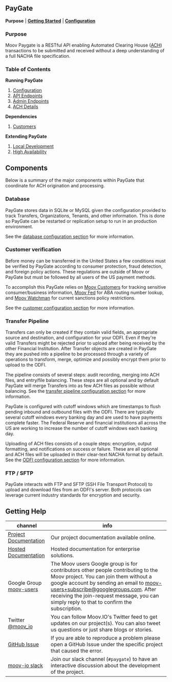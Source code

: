 ## PayGate

**Purpose** | **[Getting Started](../README.md#getting-started)** | **[Configuration](./config.md)**

### Purpose

Moov Paygate is a RESTful API enabling Automated Clearing House ([ACH](https://en.wikipedia.org/wiki/Automated_Clearing_House)) transactions to be submitted and received without a deep understanding of a full NACHA file specification.

### Table of Contents

**Running PayGate**

1. [Configuration](./config.md)
1. [API Endpoints](https://moov-io.github.io/paygate/)
1. [Admin Endpoints](./admin.md)
1. [ACH Details](./ach.md)

**Dependencies**

1. [Customers](./customers.md)

**Extending PayGate**

1. [Local Development](./local-dev.md)
1. [High Availability](./ha.md)

## Components

Below is a summary of the major components within PayGate that coordinate for ACH origination and processing.

### Database

PayGate stores data in SQLite or MySQL given the configuration provided to track Transfers, Organizations, Tenants, and other information. This is done so PayGate can be restarted or replication setup to run in an production environment.

See the [database configuration section](./config.md#database) for more information.

### Customer verification

Before money can be transferred in the United States a few conditions must be verified by PayGate according to consumer protection, fraud detection, and foreign policy actions. These regulations are outside of Moov or PayGate but must be followed by all users of the US payment methods.

To accomplish this PayGate relies on [Moov Customers](https://github.com/moov-io/customers) for tracking sensitive consumer/business information, [Moov Fed](https://github.com/moov-io/fed) for ABA routing number lookup, and [Moov Watchman](https://github.com/moov-io/watchman) for current sanctions policy restrictions.

See the [customer configuration section](./config.md#customers) for more information.

### Transfer Pipeline

Transfers can only be created if they contain valid fields, an appropriate source and destination, and configuration for your ODFI. Even if they're valid Transfers might be rejected prior to upload after being received by the other Financial Institution. After Transfer objects are created in PayGate they are pushed into a pipeline to be processed through a variety of operations to transform, merge, optimize and possibly encrypt them prior to upload to the ODFI.

The pipeline consists of several steps: audit recording, merging into ACH files, and entry/file balancing. These steps are all optional and by default PayGate will merge Transfers into as few ACH files as possible without balancing. See the [transfer pipeline configuration section](./config.md#pipeline) for more information.

PayGate is configured with cutoff windows which are timestamps to flush pending inbound and outbound files with the ODFI. There are typically several cutoff windows every banking day and are used to have payments complete faster. The Federal Reserve and financial institutions all across the US are working to increase the number of cutoff windows each banking day.

Uploading of ACH files consists of a couple steps: encryption, output formatting, and notifications on success or failure. These are all optional and ACH files will be uploaded in their clear-text NACHA format by default. See the [ODFI configuration section](./config.md#odfi) for more information.

### FTP / SFTP

PayGate interacts with FTP and SFTP (SSH File Transport Protocol) to upload and download files from an ODFI's server. Both protocols can leverage current industry standards for encryption and security.

## Getting Help

 channel | info
 ------- | -------
 [Project Documentation](https://github.com/moov-io/paygate/tree/master/docs/) | Our project documentation available online.
 [Hosted Documentation](https://docs.moov.io/paygate/) | Hosted documentation for enterprise solutions.
 Google Group [moov-users](https://groups.google.com/forum/#!forum/moov-users)| The Moov users Google group is for contributors other people contributing to the Moov project. You can join them without a google account by sending an email to [moov-users+subscribe@googlegroups.com](mailto:moov-users+subscribe@googlegroups.com). After receiving the join-request message, you can simply reply to that to confirm the subscription.
Twitter [@moov_io](https://twitter.com/moov_io)	| You can follow Moov.IO's Twitter feed to get updates on our project(s). You can also tweet us questions or just share blogs or stories.
[GitHub Issue](https://github.com/moov-io) | If you are able to reproduce a problem please open a GitHub Issue under the specific project that caused the error.
[moov-io slack](https://slack.moov.io/) | Join our slack channel (`#paygate`) to have an interactive discussion about the development of the project.

